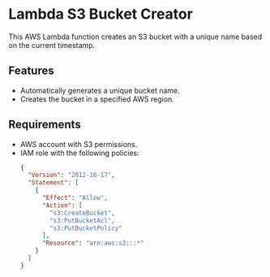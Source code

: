 # Lambda S3 Bucket Creator

This AWS Lambda function creates an S3 bucket with a unique name based on the current timestamp.

## Features
- Automatically generates a unique bucket name.
- Creates the bucket in a specified AWS region.

## Requirements
- AWS account with S3 permissions.
- IAM role with the following policies:
  ```json
  {
    "Version": "2012-10-17",
    "Statement": [
      {
        "Effect": "Allow",
        "Action": [
          "s3:CreateBucket",
          "s3:PutBucketAcl",
          "s3:PutBucketPolicy"
        ],
        "Resource": "arn:aws:s3:::*"
      }
    ]
  }
